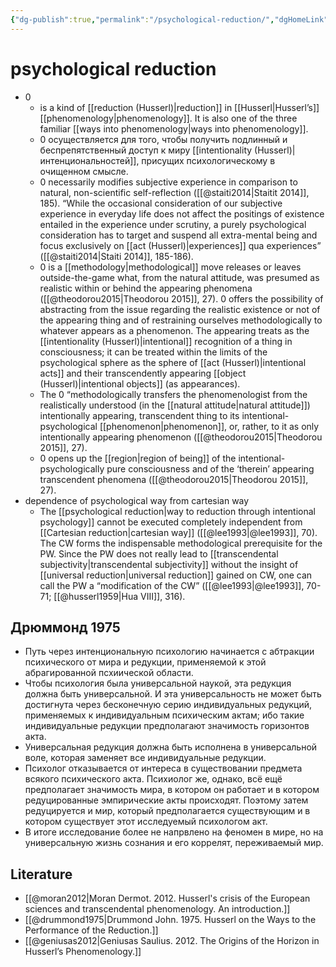 ```yaml
---
{"dg-publish":true,"permalink":"/psychological-reduction/","dgHomeLink":false,"dgPassFrontmatter":false}
---
```


# psychological reduction
- 0
	- is a kind of [[reduction (Husserl)|reduction]] in [[Husserl|Husserl’s]] [[phenomenology|phenomenology]]. It is also one of the three familiar [[ways into phenomenology|ways into phenomenology]]. 
	- 0 осуществляется для того, чтобы получить подлинный и беспрепятственный доступ к миру [[intentionality (Husserl)|интенциональностей]], присущих психологическому в очищенном смысле.
	- 0 necessarily modifies subjective experience in comparison to natural, non-scientific self-reflection ([[@staiti2014|Staitit 2014]], 185). “While the occasional consideration of our subjective experience in everyday life does not affect the positings of existence entailed in the experience under scrutiny, a purely psychological consideration has to target and suspend all extra-mental being and focus exclusively on [[act (Husserl)|experiences]] qua experiences” ([[@staiti2014|Staiti 2014]], 185-186).
	- 0 is a [[methodology|methodological]] move releases or leaves outside-the-game what, from the natural attitude, was presumed as realistic within or behind the appearing phenomena ([[@theodorou2015|Theodorou 2015]], 27). 0 offers the possibility of abstracting from the issue regarding the realistic existence or not of the appearing thing and of restraining ourselves methodologically to whatever appears as a phenomenon. The appearing treats as the [[intentionality (Husserl)|intentional]] recognition of a thing in consciousness; it can be treated within the limits of the psychological sphere as the sphere of [[act (Husserl)|intentional acts]] and their transcendently appearing [[object (Husserl)|intentional objects]] (as appearances). 
	- The 0 “methodologically transfers the phenomenologist from the realistically understood (in the [[natural attitude|natural attitude]]) intentionally appearing, transcendent thing to its intentional-psychological [[phenomenon|phenomenon]], or, rather, to it as only intentionally appearing phenomenon ([[@theodorou2015|Theodorou 2015]], 27). 
	- 0 opens up the [[region|region of being]] of the intentional-psychologically pure consciousness and of the ‘therein’ appearing transcendent phenomena ([[@theodorou2015|Theodorou 2015]], 27).
- dependence of psychological way from cartesian way
	- The [[psychological reduction|way to reduction through intentional psychology]] cannot be executed completely independent from [[Cartesian reduction|cartesian way]] ([[@lee1993|@lee1993]], 70). The CW forms the indispensable methodological prerequisite for the PW. Since the PW does not really lead to [[transcendental subjectivity|transcendental subjectivity]] without the insight of [[universal reduction|universal reduction]] gained on CW, one can call the PW a “modification of the CW” ([[@lee1993|@lee1993]], 70-71; [[@husserl1959|Hua VIII]], 316). 


## Дрюммонд 1975
- Путь через интенциональную психологию начинается с абтракции психического от мира и редукции, применяемой к этой абрагированной псхиической области. 
- Чтобы психология была универсальной наукой, эта редукция должна быть универсальной. И эта универсальность не может быть достигнута через бесконечную серию индивидуальных редукций, применяемых к индивидуальным психическим актам; ибо такие индивидуальные редукции предполагают значимость горизонтов акта.
- Универсальная редукция должна быть исполнена в универсальной воле, которая заменяет все индивидуальные редукции.
- Психолог отказывается от интереса в существовании предмета всякого психического акта. Психиолог же, однако, всё ещё предполагает значимость мира, в котором он работает и в котором редуцированные эмпирические акты происходят. Поэтому затем редуцируется и мир, который предполагается существующим и в котором существует этот исследуемый психологом акт. 
- В итоге исследование более не напрвлено на феномен в мире, но на универсальную жизнь сознания и его коррелят, переживаемый мир.


## Literature
- [[@moran2012|Moran Dermot. 2012. Husserl's crisis of the European sciences and transcendental phenomenology. An introduction.]]
- [[@drummond1975|Drummond John. 1975. Husserl on the Ways to the Performance of the Reduction.]]
- [[@geniusas2012|Geniusas Saulius. 2012. The Origins of the Horizon in Husserl’s Phenomenology.]]





